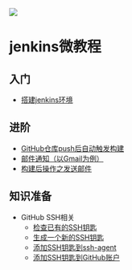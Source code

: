 [![][ButlerImage]][website]

# jenkins微教程

## 入门
  - [搭建jenkins环境](https://github.com/blackstone86/learn-jenkins/blob/master/install_jenkins.md)

## 进阶
  - [GitHub仓库push后自动触发构建](https://github.com/blackstone86/learn-jenkins/blob/master/ci_by_webhook.md)
  - [邮件通知（以Gmail为例）](https://github.com/blackstone86/learn-jenkins/blob/master/mail_notification.md)
  - [构建后操作之发送邮件](https://github.com/blackstone86/learn-jenkins/blob/master/send_mail_after_build.md)

## 知识准备
  - GitHub SSH相关
    - [检查已有的SSH钥匙](https://github.com/blackstone86/learn-jenkins/blob/master/github_ssh_key_check.md)
    - [生成一个新的SSH钥匙](https://github.com/blackstone86/learn-jenkins/blob/master/github_ssh_key_generate.md)
    - [添加SSH钥匙到ssh-agent](https://github.com/blackstone86/learn-jenkins/blob/master/github_ssh_key_to_sshagent.md)
    - [添加SSH钥匙到GitHub账户](https://github.com/blackstone86/learn-jenkins/blob/master/github_ssh_key_add.md)
   
[ButlerImage]: https://jenkins.io/sites/default/files/jenkins_logo.png
[website]: https://jenkins.io/

